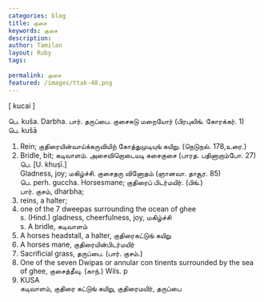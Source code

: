 ```yaml
---
categories: blog
title: குசை
keywords: குசை
description: 
author: Tamilan
layout: Ruby
tags: 
 
permalink: குசை
featured: /images/ttak-48.png
---
```

  
[ kucai ]  
  
பெ. kuša. Darbha. பார். தருப்பை. குசைசுடு மறையோர் (பிரபுலிங். கோரக்கர். 1)  
பெ. kušā  
1. Rein; குதிரையின்வாய்க்கருவியிற் கோத்துமுடியுங் கயிறு. (நெடுநல். 178,உரை.)  
2. Bridle, bit; கடிவாளம். அசைவிறொடையடி கசைகுசை (பாரத. பதினாறாம்போ. 27)  
பெ. [U. khuṣī.]  
Gladness, joy; மகிழ்ச்சி. குசைதரு வினோதம் (ஞானவா. தாசூர. 85)  
பெ. perh. guccha. Horsesmane; குதிரைப் பிடர்மயிர். (பிங்.)  
பார். குசம், dharbha;  
2. reins, a halter;  
3. one of the 7 dweepas surrounding the ocean of ghee  
s. (Hind.) gladness, cheerfulness, joy, மகிழ்ச்சி  
s. A bridle, கடிவாளம்  
2. A horses headstall, a halter, குதிரைகட்டுங் கயிறு  
3. A horses mane, குதிரையின்பிடர்மயிர்  
4. Sacrificial grass, தருப்பை. (பார். குசம்.)  
5. One of the seven Dwipas or annular con tinents surrounded by the sea of ghee, குசைத்தீவு. (காந்.) Wils. p  
235. KUSA  
கடிவாளம், குதிரை கட்டுங் கயிறு, குதிரைமயிர், தருப்பை